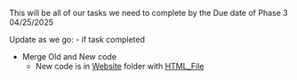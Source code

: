 This will be all of our tasks we need to complete by the Due date of Phase 3
04/25/2025

Update as we go:
<Complete> - if task completed 

- Merge Old and New code 
    - New code is in [Website](Website/) folder with [HTML_File](Project5.html)